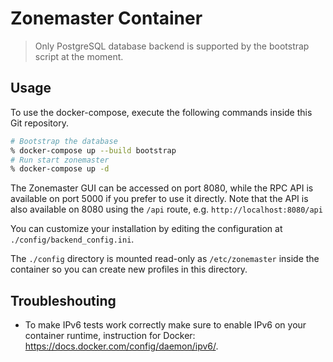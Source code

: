 # Zonemaster Container

> Only PostgreSQL database backend is supported by the bootstrap script at the moment.

## Usage

To use the docker-compose, execute the following commands inside this Git repository.

```sh
# Bootstrap the database
% docker-compose up --build bootstrap
# Run start zonemaster
% docker-compose up -d
```

The Zonemaster GUI can be accessed on port 8080, while the RPC API is available
on port 5000 if you prefer to use it directly. Note that the API is also
available on 8080 using the `/api` route, e.g. `http://localhost:8080/api`

You can customize your installation by editing the configuration at
`./config/backend_config.ini`.

The `./config` directory is mounted read-only as `/etc/zonemaster` inside the
container so you can create new profiles in this directory.


## Troubleshouting

* To make IPv6 tests work correctly make sure to enable IPv6 on your container
  runtime, instruction for Docker: <https://docs.docker.com/config/daemon/ipv6/>.
